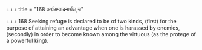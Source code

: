+++
title = "168 अर्थसम्पादनार्थञ् च"

+++
168	Seeking refuge is declared to be of two kinds, (first) for the purpose of attaining an advantage when one is harassed by enemies, (secondly) in order to become known among the virtuous (as the protege of a powerful king).